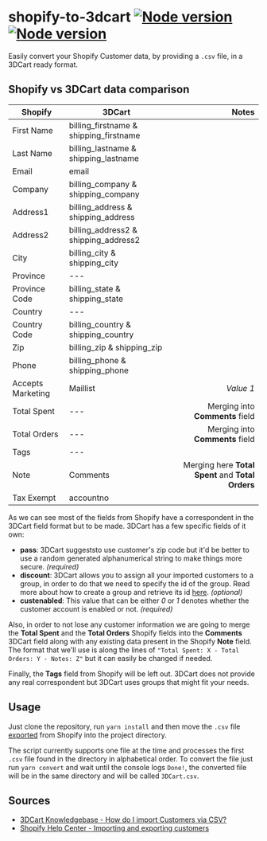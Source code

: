# shopify-to-3dcart [![Node version](https://img.shields.io/badge/node-v8.0.0-blue.svg)](http://nodejs.org/download/) [![Node version](https://img.shields.io/badge/standard-javascript-yellow.svg)](http://nodejs.org/download/)
Easily convert your Shopify Customer data, by providing a `.csv` file, in a 3DCart ready format.

## Shopify vs 3DCart data comparison

| Shopify           | 3DCart                                 | Notes  |
| ----------------- |----------------------------------------|-------:|
| First Name        | billing_firstname & shipping_firstname |   |
| Last Name         | billing_lastname & shipping_lastname  |   |
| Email             | email |   |
| Company           | billing_company & shipping_company |   |
| Address1          | billing_address & shipping_address |   |
| Address2          | billing_address2 & shipping_address2 |   |
| City              | billing_city & shipping_city |   |
| Province          | --- |   |
| Province Code     | billing_state & shipping_state |   |
| Country           | --- |   |
| Country Code      | billing_country & shipping_country |   |
| Zip               | billing_zip & shipping_zip |   |
| Phone             | billing_phone & shipping_phone |   |
| Accepts Marketing | Maillist | *Value 1* |
| Total Spent       | --- | Merging into **Comments** field |
| Total Orders      | --- | Merging into **Comments** field |
| Tags              | --- |                                 |
| Note              | Comments | Merging here **Total Spent** and **Total Orders** |
| Tax Exempt        | accountno |   | |

As we can see most of the fields from Shopify have a correspondent in the 3DCart field format but to be made. 3DCart has a few specific fields of it own:
* **pass**: 3DCart suggeststo use customer's zip code but it'd be better to use a random generated alphanumerical string to make things more secure. *(required)*
* **discount**: 3DCart allows you to assign all your imported customers to a group, in order to do that we need to specify the id of the group. Read more about how to create a group and retrieve its id [here](https://support.3dcart.com/Knowledgebase/Article/View/396/7/how-do-i-import-customers-via-csv#v7TIP). *(optional)*
* **custenabled**: This value that can be either *0* or *1* denotes whether the customer account is enabled or not. *(required)*

Also, in order to not lose any customer information we are going to merge the **Total Spent** and the **Total Orders** Shopify fields into the **Comments** 3DCart field along with any existing data present in the Shopify **Note** field. The format that we'll use is along the lines of `"Total Spent: X - Total Orders: Y - Notes: Z"` but it can easily be changed if needed.

Finally, the **Tags** field from Shopify will be left out. 3DCart does not provide any real correspondent but 3DCart uses groups that might fit your needs.

## Usage
Just clone the repository, run `yarn install` and then move the `.csv` file [exported](https://help.shopify.com/manual/customers/import-export-customers#export-existing-customers-to-a-csv-file) from Shopify into the project directory.

The script currently supports one file at the time and processes the first `.csv` file found in the directory in alphabetical order. To convert the file just run `yarn convert` and wait until the console logs `Done!`, the converted file will be in the same directory and will be called `3DCart.csv`.

## Sources

- [3DCart Knowledgebase - How do I import Customers via CSV?](https://support.3dcart.com/Knowledgebase/Article/View/396/7/how-do-i-import-customers-via-csv)
- [Shopify Help Center - Importing and exporting customers](https://help.shopify.com/manual/customers/import-export-customers)
